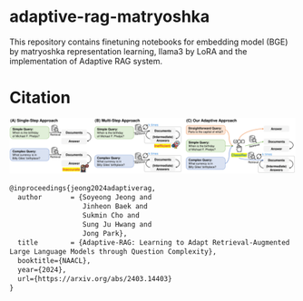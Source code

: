 # adaptive-rag-matryoshka
This repository contains finetuning notebooks for embedding model (BGE) by matryoshka representation learning, llama3 by LoRA and the implementation of Adaptive RAG system.
# Citation

![adaptive-RAG](https://github.com/phamkinhquoc2002/adaptive-rag-matryoshka/blob/main/img.png)

```
@inproceedings{jeong2024adaptiverag,
  author       = {Soyeong Jeong and
                  Jinheon Baek and
                  Sukmin Cho and
                  Sung Ju Hwang and
                  Jong Park},
  title        = {Adaptive-RAG: Learning to Adapt Retrieval-Augmented Large Language Models through Question Complexity},
  booktitle={NAACL},
  year={2024},
  url={https://arxiv.org/abs/2403.14403}
}
``` 
